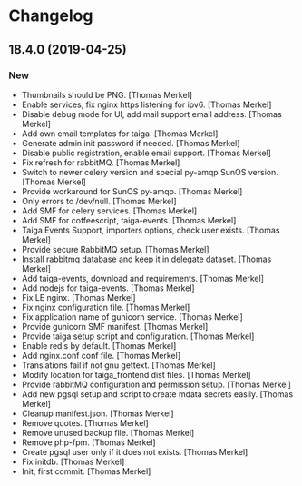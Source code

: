 # Changelog

## 18.4.0 (2019-04-25)

### New

* Thumbnails should be PNG. [Thomas Merkel]
* Enable services, fix nginx https listening for ipv6. [Thomas Merkel]
* Disable debug mode for UI, add mail support email address. [Thomas Merkel]
* Add own email templates for taiga. [Thomas Merkel]
* Generate admin init password if needed. [Thomas Merkel]
* Disable public registration, enable email support. [Thomas Merkel]
* Fix refresh for rabbitMQ. [Thomas Merkel]
* Switch to newer celery version and special py-amqp SunOS version. [Thomas Merkel]
* Provide workaround for SunOS py-amqp. [Thomas Merkel]
* Only errors to /dev/null. [Thomas Merkel]
* Add SMF for celery services. [Thomas Merkel]
* Add SMF for coffeescript, taiga-events. [Thomas Merkel]
* Taiga Events Support, importers options, check user exists. [Thomas Merkel]
* Provide secure RabbitMQ setup. [Thomas Merkel]
* Install rabbitmq database and keep it in delegate dataset. [Thomas Merkel]
* Add taiga-events, download and requirements. [Thomas Merkel]
* Add nodejs for taiga-events. [Thomas Merkel]
* Fix LE nginx. [Thomas Merkel]
* Fix nginx configuration file. [Thomas Merkel]
* Fix application name of gunicorn service. [Thomas Merkel]
* Provide gunicorn SMF manifest. [Thomas Merkel]
* Provide taiga setup script and configuration. [Thomas Merkel]
* Enable redis by default. [Thomas Merkel]
* Add nginx.conf conf file. [Thomas Merkel]
* Translations fail if not gnu gettext. [Thomas Merkel]
* Modify location for taiga_frontend dist files. [Thomas Merkel]
* Provide rabbitMQ configuration and permission setup. [Thomas Merkel]
* Add new pgsql setup and script to create mdata secrets easily. [Thomas Merkel]
* Cleanup manifest.json. [Thomas Merkel]
* Remove quotes. [Thomas Merkel]
* Remove unused backup file. [Thomas Merkel]
* Remove php-fpm. [Thomas Merkel]
* Create pgsql user only if it does not exists. [Thomas Merkel]
* Fix initdb. [Thomas Merkel]
* Init, first commit. [Thomas Merkel]


